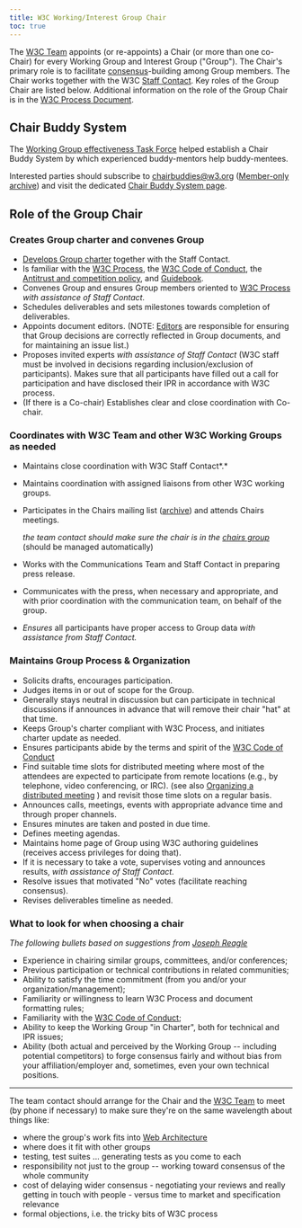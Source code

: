 ```yaml
---
title: W3C Working/Interest Group Chair
toc: true
---
```


The [W3C Team](https://www.w3.org/Process#ref-for-team%E2%91%A2%E2%91%A6) appoints (or re-appoints) a Chair (or more than one co-Chair) for every Working Group and Interest Group ("Group"). The Chair's primary role is to facilitate [consensus](/policies/process/#Consensus)-building among Group members. The Chair works together with the W3C [Staff Contact](../teamcontact/role.html). Key roles of the Group Chair are listed below. Additional information on the role of the Group Chair is in the [W3C Process Document](/policies/process/#general-requirements).

## Chair Buddy System

The [Working Group effectiveness Task Force](https://github.com/w3c/wg-effectiveness) helped establish a Chair Buddy System by which experienced buddy-mentors help buddy-mentees.

Interested parties should subscribe to [chairbuddies@w3.org](mailto:chairbuddies@w3.org) ([Member-only archive](https://lists.w3.org/Archives/Member/member-chairbuddies/)) and visit the dedicated [Chair Buddy System page](buddy.html).

## Role of the Group Chair

### Creates Group charter and convenes Group

- [Develops Group charter](/policies/process/#WGCharterDevelopment) together with the Staff Contact.
- Is familiar with the [W3C Process](/policies/process/), the [W3C Code of Conduct](/policies/code-of-conduct/), the [Antitrust and competition policy](/policies/antitrust/), and [Guidebook](/Guide).
- Convenes Group and ensures Group members oriented to [W3C Process](/policies/process/) *with assistance of Staff Contact.*
- Schedules deliverables and sets milestones towards completion of deliverables.
- Appoints document editors. (NOTE: [Editors](https://www.w3.org/2003/Editors/) are responsible for ensuring that Group decisions are correctly reflected in Group documents, and for maintaining an issue list.)
- Proposes invited experts *with assistance of Staff Contact* (W3C staff must be involved in decisions regarding inclusion/exclusion of participants).  Makes sure that all participants have filled out a call for participation and have disclosed their IPR in accordance with W3C process.
- (If there is a Co-chair) Establishes clear and close coordination with Co-chair.

### Coordinates with W3C Team and other W3C Working Groups as needed

- Maintains close coordination with W3C Staff Contact*.*
- Maintains coordination with assigned liaisons from other W3C working groups.
- Participates in the Chairs mailing list ([archive](https://lists.w3.org/Archives/Member/chairs/)) and attends Chairs meetings.
  
  *the team contact should make sure the chair is in the* [*chairs group*](/admin/othergroups/31972/show) (should be managed automatically)
- Works with the Communications Team and Staff Contact in preparing press release.
- Communicates with the press, when necessary and appropriate, and with prior coordination with the communication team, on behalf of the group.
- *Ensures* all participants have proper access to Group data *with assistance from Staff Contact.*

### Maintains Group Process &amp; Organization

- Solicits drafts, encourages participation.
- Judges items in or out of scope for the Group.
- Generally stays neutral in discussion but can participate in technical discussions if announces in advance that will remove their chair "hat" at that time.
- Keeps Group's charter compliant with W3C Process, and initiates charter update as needed.
- Ensures participants abide by the terms and spirit of the [W3C Code of Conduct](/policies/code-of-conduct/)
- Find suitable time slots for distributed meeting where most of the attendees are expected to participate from remote locations (e.g., by telephone, video conferencing, or IRC). (see also [Organizing a distributed meeting](../meetings/organize.html) ) and revisit those time slots on a regular basis.
- Announces calls, meetings, events with appropriate advance time and through proper channels.
- Ensures minutes are taken and posted in due time.
- Defines meeting agendas.
- Maintains home page of Group using W3C authoring guidelines (receives access privileges for doing that).
- If it is necessary to take a vote, supervises voting and announces results, *with assistance of Staff Contact.*
- Resolve issues that motivated "No" votes (facilitate reaching consensus).
- Revises deliverables timeline as needed.

### What to look for when choosing a chair

*The following bullets based on suggestions from [Joseph Reagle](https://www.w3.org/People/Reagle/)*

- Experience in chairing similar groups, committees, and/or conferences;
- Previous participation or technical contributions in related communities;
- Ability to satisfy the time commitment (from you and/or your organization/management);
- Familiarity or willingness to learn W3C Process and document formatting rules;
- Familiarity with the [W3C Code of Conduct](/policies/code-of-conduct/);
- Ability to keep the Working Group "in Charter", both for technical and IPR issues;
- Ability (both actual and perceived by the Working Group -- including potential competitors) to forge consensus fairly and without bias from your affiliation/employer and, sometimes, even your own technical positions.

* * *

The team contact should arrange for the Chair and the [W3C Team](https://www.w3.org/Process#ref-for-team%E2%91%A2%E2%91%A6) to meet (by phone if necessary) to make sure they're on the same wavelength about things like:

- where the group's work fits into [Web Architecture](/TR/webarch/)
- where does it fit with other groups
- testing, test suites ... generating tests as you come to each
- responsibility not just to the group -- working toward consensus of the whole community
- cost of delaying wider consensus - negotiating your reviews and really getting in touch with people - versus time to market and specification relevance
- formal objections, i.e. the tricky bits of W3C process